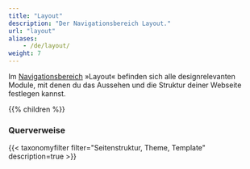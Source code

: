 ```yaml
---
title: "Layout"
description: "Der Navigationsbereich Layout."
url: "layout"
aliases:
    - /de/layout/
weight: 7
---
```


Im [Navigationsbereich](../administrationsbereich/aufruf-und-aufbau-des-backends/#der-navigationsbereich) »Layout« 
befinden sich alle designrelevanten Module, mit denen du das Aussehen und die Struktur deiner Webseite festlegen kannst.

{{% children %}}

### Querverweise

{{< taxonomyfilter filter="Seitenstruktur, Theme, Template" description=true >}}